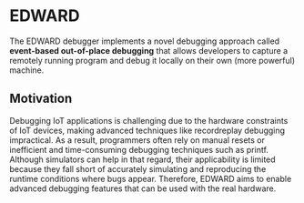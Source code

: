 <script setup>
import citation from '../components/citation.vue'
</script>

# EDWARD

The EDWARD debugger implements a novel debugging approach called **event-based out-of-place debugging** that allows developers to capture a remotely running program and debug it locally on their own (more powerful) machine.

<citation class="citation" metadata="@inproceedings{EDWARD23, author = {Lauwaerts, Tom and Castillo, Carlos Rojas and Singh, Robbert Gurdeep and Marra, Matteo and Scholliers, Christophe and Gonzalez Boix, Elisa}, title = {Event-Based Out-of-Place Debugging}, year = {2022}, isbn = {9781450396967}, publisher = {Association for Computing Machinery}, address = {New York, NY, USA}, url = {https://doi.org/10.1145/3546918.3546920}, doi = {10.1145/3546918.3546920}, abstract = {Debugging IoT applications is challenging due to the hardware constraints of IoT devices, making advanced techniques like record-replay debugging impractical. As a result, programmers often rely on manual resets or inefficient and time-consuming debugging techniques such as printf. Although simulators can help in that regard, their applicability is limited because they fall short of accurately simulating and reproducing the runtime conditions where bugs appear. In this work, we explore a novel debugging approach called event-based out-of-place debugging in which developers can capture a remotely running program and debug it locally on a (more powerful) machine. Our approach thus provides rich debugging features (e.g., step-back) that normally would not run on the hardware restricted devices. Two different strategies are offered to deal with resources which cannot be easily transferred (e.g., sensors): pull-based (akin to remote debugging), or push-based (where data updates are pushed to developer’s machine during the debug session). We present EDWARD, an event-based out-of-place debugger prototype, implemented by extending the WARDuino WebAssembly microcontroller Virtual Machine, that has been integrated into Visual Studio Code. To validate our approach, we show how our debugger helps uncover IoT bugs representative of real-world applications through several use-case applications. Initial benchmarks show that event-based out-of-place debugging can drastically reduce debugging latency.}, booktitle = {Proceedings of the 19th International Conference on Managed Programming Languages and Runtimes}, pages = {85–97}, numpages = {13}, keywords = {WARDuino, Internet-of-Things, Virtual Machine, Out-of-place debugging, Debugger, WebAssembly}, location = {Brussels, Belgium}, series = {MPLR '22}}" url="https://doi.org/10.1145/3546918.3546920"/>

## Motivation


Debugging IoT applications is challenging due to the hardware constraints of IoT devices, making advanced techniques like recordreplay debugging impractical.
As a result, programmers often rely on manual resets or inefficient and time-consuming debugging techniques such as printf.
Although simulators can help in that regard, their applicability is limited because they fall short of accurately simulating and reproducing the runtime conditions where bugs appear.
Therefore, EDWARD aims to enable advanced debugging features that can be used with the real hardware.

